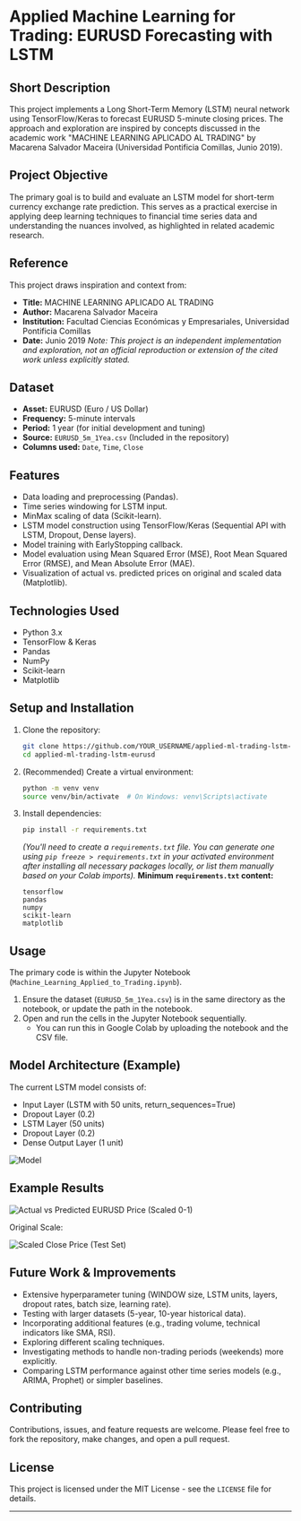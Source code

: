 # Applied Machine Learning for Trading: EURUSD Forecasting with LSTM

## Short Description
This project implements a Long Short-Term Memory (LSTM) neural network using TensorFlow/Keras to forecast EURUSD 5-minute closing prices. The approach and exploration are inspired by concepts discussed in the academic work "MACHINE LEARNING APLICADO AL TRADING" by Macarena Salvador Maceira (Universidad Pontificia Comillas, Junio 2019).

## Project Objective
The primary goal is to build and evaluate an LSTM model for short-term currency exchange rate prediction. This serves as a practical exercise in applying deep learning techniques to financial time series data and understanding the nuances involved, as highlighted in related academic research.

## Reference
This project draws inspiration and context from:
*   **Title:** MACHINE LEARNING APLICADO AL TRADING
*   **Author:** Macarena Salvador Maceira
*   **Institution:** Facultad Ciencias Económicas y Empresariales, Universidad Pontificia Comillas
*   **Date:** Junio 2019
    *Note: This project is an independent implementation and exploration, not an official reproduction or extension of the cited work unless explicitly stated.*

## Dataset
*   **Asset:** EURUSD (Euro / US Dollar)
*   **Frequency:** 5-minute intervals
*   **Period:** 1 year (for initial development and tuning)
*   **Source:** `EURUSD_5m_1Yea.csv` (Included in the repository)
*   **Columns used:** `Date`, `Time`, `Close`

## Features
*   Data loading and preprocessing (Pandas).
*   Time series windowing for LSTM input.
*   MinMax scaling of data (Scikit-learn).
*   LSTM model construction using TensorFlow/Keras (Sequential API with LSTM, Dropout, Dense layers).
*   Model training with EarlyStopping callback.
*   Model evaluation using Mean Squared Error (MSE), Root Mean Squared Error (RMSE), and Mean Absolute Error (MAE).
*   Visualization of actual vs. predicted prices on original and scaled data (Matplotlib).

## Technologies Used
*   Python 3.x
*   TensorFlow & Keras
*   Pandas
*   NumPy
*   Scikit-learn
*   Matplotlib

## Setup and Installation
1.  Clone the repository:
    ```bash
    git clone https://github.com/YOUR_USERNAME/applied-ml-trading-lstm-eurusd.git
    cd applied-ml-trading-lstm-eurusd
    ```
2.  (Recommended) Create a virtual environment:
    ```bash
    python -m venv venv
    source venv/bin/activate  # On Windows: venv\Scripts\activate
    ```
3.  Install dependencies:
    ```bash
    pip install -r requirements.txt
    ```
    *(You'll need to create a `requirements.txt` file. You can generate one using `pip freeze > requirements.txt` in your activated environment after installing all necessary packages locally, or list them manually based on your Colab imports).*
    **Minimum `requirements.txt` content:**
    ```
    tensorflow
    pandas
    numpy
    scikit-learn
    matplotlib
    ```

## Usage
The primary code is within the Jupyter Notebook (`Machine_Learning_Applied_to_Trading.ipynb`).
1.  Ensure the dataset (`EURUSD_5m_1Yea.csv`) is in the same directory as the notebook, or update the path in the notebook.
2.  Open and run the cells in the Jupyter Notebook sequentially.
    *   You can run this in Google Colab by uploading the notebook and the CSV file.

## Model Architecture (Example)
The current LSTM model consists of:
*   Input Layer (LSTM with 50 units, return_sequences=True)
*   Dropout Layer (0.2)
*   LSTM Layer (50 units)
*   Dropout Layer (0.2)
*   Dense Output Layer (1 unit)

![Model](https://github.com/user-attachments/assets/d22e2c7d-c73b-44b9-8233-c22ffd1c71c4)


## Example Results

![Actual vs  Predicted EURUSD Price (Scaled 0-1)](https://github.com/user-attachments/assets/767d4cb8-fd83-4624-b3d4-397bd9a59087)


Original Scale:

![Scaled Close Price (Test Set)](https://github.com/user-attachments/assets/e88d4c17-b966-4ee4-96e1-271c59b578cc)


## Future Work & Improvements
*   Extensive hyperparameter tuning (WINDOW size, LSTM units, layers, dropout rates, batch size, learning rate).
*   Testing with larger datasets (5-year, 10-year historical data).
*   Incorporating additional features (e.g., trading volume, technical indicators like SMA, RSI).
*   Exploring different scaling techniques.
*   Investigating methods to handle non-trading periods (weekends) more explicitly.
*   Comparing LSTM performance against other time series models (e.g., ARIMA, Prophet) or simpler baselines.

## Contributing
Contributions, issues, and feature requests are welcome. Please feel free to fork the repository, make changes, and open a pull request.

## License
This project is licensed under the MIT License - see the `LICENSE` file for details.

---
